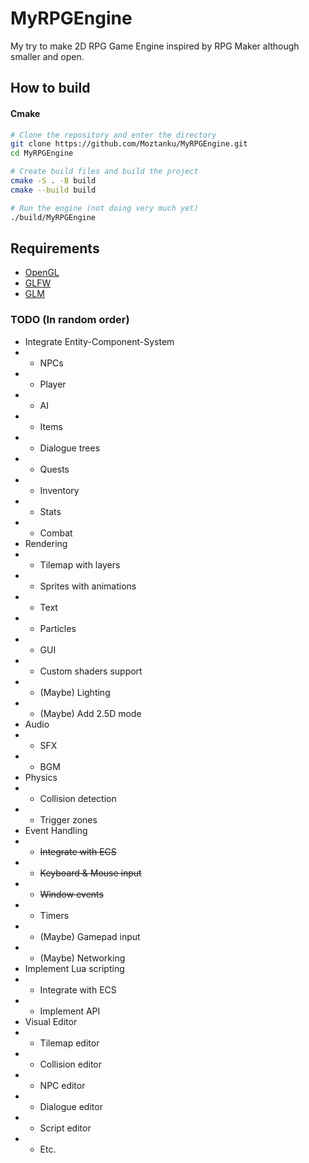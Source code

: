 # MyRPGEngine
My try to make 2D RPG Game Engine inspired by RPG Maker although smaller and open.

## How to build

#### Cmake
```bash
# Clone the repository and enter the directory
git clone https://github.com/Moztanku/MyRPGEngine.git
cd MyRPGEngine

# Create build files and build the project
cmake -S . -B build
cmake --build build

# Run the engine (not doing very much yet)
./build/MyRPGEngine
```

## Requirements
- [OpenGL](https://opengl.org/ "OpenGL's website")
- [GLFW](https://glfw.org/ "GLFW's website")
- [GLM](https://github.com/g-truc/glm/ "GLM's repository")

### TODO (In random order)
- Integrate Entity-Component-System
- - NPCs
- - Player
- - AI
- - Items
- - Dialogue trees
- - Quests
- - Inventory
- - Stats
- - Combat
- Rendering
- - Tilemap with layers
- - Sprites with animations
- - Text
- - Particles
- - GUI
- - Custom shaders support
- - (Maybe) Lighting
- - (Maybe) Add 2.5D mode
- Audio
- - SFX
- - BGM
- Physics
- - Collision detection
- - Trigger zones
- Event Handling
- - ~~Integrate with ECS~~
- - ~~Keyboard & Mouse input~~
- - ~~Window events~~
- - Timers
- - (Maybe) Gamepad input
- - (Maybe) Networking
- Implement Lua scripting
- - Integrate with ECS
- - Implement API
- Visual Editor
- - Tilemap editor
- - Collision editor
- - NPC editor
- - Dialogue editor
- - Script editor
- - Etc.